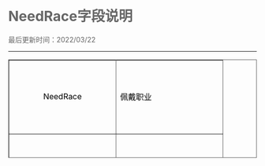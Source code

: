# NeedRace字段说明
<html>
<head>
<meta http-equiv="Content-Type" content="text/html; charset=gb2312" />
<style type="text/css">
body,td,th {
	color: #000;
}
body {
	margin-left: 50px;
	margin-top: 50px;
	margin-right: 50px;
	margin-bottom: 50px;
	color: #666;
}
.zise {
	color: #90F;
}
.lan {
	color: #00F;
}
.hong {
	color: #F00;
}
.duanluo {
	padding-left: 4em;
}
.zhushi {
	color: #0C0;
	font-weight: bold;
}

.biaoti {
	font-weight: bold;
	font-size: 24px;
	color: #F0F;
}
</style>
</head>

<body>
最后更新时间：2022/03/22<br />
<hr />

<table width="500" height="200" border="1" cellpadding="0" cellspacing="0" bordercolor="#666" style="border-collapse:collapse;">
  <tr style="height:150px; width:150px"><td width="200" style="text-align: center">NeedRace</td><td width="200">佩戴职业</td></tr>
  <tr style="height:150px; width:150px"><td width="200" style="text-align: center">0</td><td width="200">战士 法师 道士</td></tr>
  <tr style="height:150px; width:150px"><td width="200" style="text-align: center">1</td><td width="200">战士</td></tr>
  <tr style="height:150px; width:150px"><td width="200" style="text-align: center">2</td><td width="200">法师</td></tr>
  <tr style="height:150px; width:150px"><td width="200" style="text-align: center">3</td><td width="200">道士</td></tr>
  <tr style="height:150px; width:150px"><td width="200" style="text-align: center">4</td><td width="200">战士 法师</td></tr>
  <tr style="height:150px; width:150px"><td width="200" style="text-align: center">5</td><td width="200">战士 道士</td></tr>
  <tr style="height:150px; width:150px"><td width="200" style="text-align: center">6</td><td width="200">法师 道士</td></tr>
  </table>
</body>
</html>
